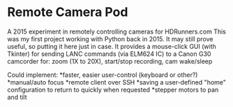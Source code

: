  # Remote Camera Pod
 A 2015 experiment in remotely controlling cameras for HDRunners.com
 This was my first project working with Python back in 2015. 
 It may still prove useful, so putting it here just in case.
It provides a mouse-click GUI (with Tkinter) for sending LANC commands (via ELM624 IC) to a Canon G30 camcorder for:
 zoom (1X to 20X), start/stop recording, cam wake/sleep

 Could implement:
 *faster, easier user-control (keyboard or other?)
 *manual/auto focus
 *remote client over SSH
 *saving a user-defined "home" configuration to return to quickly when requested
 *stepper motors to pan and tilt
 
